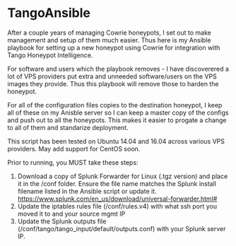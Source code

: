 # TangoAnsible

After a couple years of managing Cowrie honeypots, I set out to make management and setup of them much easier. Thus here is my Ansible playbook for setting up a new honeypot using Cowrie for integration with Tango Honeypot Intelligence. 

For software and users which the playbook removes - I have discoverered a lot of VPS providers put extra and unneeded software/users on the VPS images they provide. Thus this playbook will remove those to harden the honeypot.

For all of the configuration files copies to the destination honeypot, I keep all of these on my Anisble server so I can keep a master copy of the configs and push out to all the honeypots. This makes it easier to progate a change to all of them and standarize deployment.

This script has been tested on Ubuntu 14.04 and 16.04 across various VPS providers. May add support for CentOS soon.

Prior to running, you MUST take these steps:
  1. Download a copy of Splunk Forwarder for Linux (.tgz version) and place it in the /conf folder. Ensure the file name matches the            Splunk install filename listed in the Ansible script or update it.
     https://www.splunk.com/en_us/download/universal-forwarder.html#
  2. Update the iptables rules file (/conf/rules.v4) with what ssh port you moved it to and your source mgmt IP
  3. Update the Splunk outputs file (/conf/tango/tango_input/default/outputs.conf) with your Splunk server IP.
